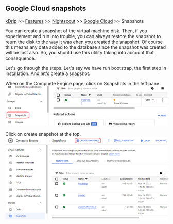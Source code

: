 ## Google Cloud snapshots
[xDrip](../../README.md) >> [Features](../Features_page) >> [Nightscout](../Nightscout_page) >> [Google Cloud](./GoogleCloud) >> Snapshots  
  
You can create a snapshot of the virtual machine disk.  Then, if you experiement and run into trouble, you can always restore the snapshot to reurn the disk to the way it was ehen you created the snapshot.
Of course this means any data added to the database since the snapshot was created will be lost also.  So, you should use this utility taking into account that consequence.  
  
Let's go through the steps.  Let's say we have run bootstrap, the first step in installation.  And let's create a snapshot.   
  
When on the Compuete Engine page, click on Snapshots in the left pane.  
![](./images/Snapshots.png)  
  
Click on create snapshot at the top.  
![](./images/Snapshots2.png)  
  
